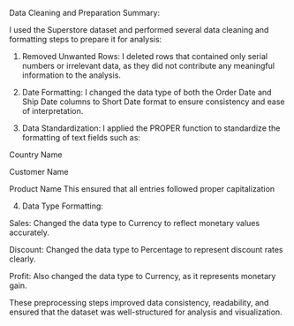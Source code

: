 Data Cleaning and Preparation Summary:

I used the Superstore dataset and performed several data cleaning and formatting steps to prepare it for analysis:

1. Removed Unwanted Rows:
I deleted rows that contained only serial numbers or irrelevant data, as they did not contribute any meaningful information to the analysis.


2. Date Formatting:
I changed the data type of both the Order Date and Ship Date columns to Short Date format to ensure consistency and ease of interpretation.


3. Data Standardization:
I applied the PROPER function to standardize the formatting of text fields such as:

Country Name

Customer Name

Product Name
This ensured that all entries followed proper capitalization 



4. Data Type Formatting:

Sales: Changed the data type to Currency to reflect monetary values accurately.

Discount: Changed the data type to Percentage to represent discount rates clearly.

Profit: Also changed the data type to Currency, as it represents monetary gain.




These preprocessing steps improved data consistency, readability, and ensured that the dataset was well-structured for analysis and visualization.
